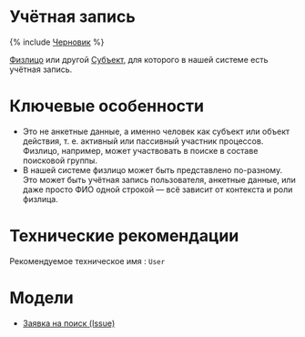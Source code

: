 # Учётная запись

{% include [Черновик](../../_includes/draft.md) %}

[Физлицо](person.md) или другой [Субъект](entity.md), для которого в нашей системе есть учётная запись.

# Ключевые особенности

- Это не анкетные данные, а именно человек как субъект или объект действия, т. е. активный или
  пассивный участник процессов. Физлицо, например, может участвовать в поиске в составе поисковой
  группы.
- В нашей системе физлицо может быть представлено по-разному. Это может быть учётная запись
  пользователя, анкетные данные, или даже просто ФИО одной строкой — всё зависит от контекста и роли
  физлица.

# Технические рекомендации

Рекомендуемое техническое имя
: `User`

# Модели

- [Заявка на поиск (Issue)](../../development/architecture/model/user.md)

